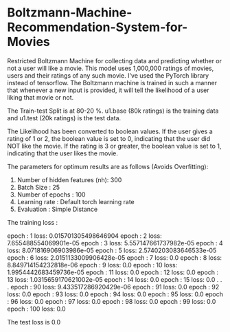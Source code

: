 # Boltzmann-Machine-Recommendation-System-for-Movies
Restricted Boltzmann Machine for collecting data and predicting whether or not a user will like a movie.
This model uses 1,000,000 ratings of movies, users and their ratings of any such movie. I've used the PyTorch library instead of tensorflow. The Boltzmann machine is trained in such a manner that whenever a new input is provided, it will tell the likelihood of a user liking that movie or not.

The Train-test Split is at 80-20 %. u1.base (80k ratings) is the training data and u1.test (20k ratings) is the test data.

The Likelihood has been converted to boolean values. If the user gives a rating of 1 or 2, the boolean value is set to 0, indicating that the user did NOT like the movie. If the rating is 3 or greater, the boolean value is set to 1, indicating that the user likes the movie.

The parameters for optimum results are as follows (Avoids Overfitting): 

1. Number of hidden features (nh): 300
2. Batch Size : 25
3. Number of epochs : 100
4. Learning rate : Default torch learning rate
5. Evaluation : Simple Distance

The training loss : 

epoch : 1 loss: 0.015701305498646904
epoch : 2 loss: 7.655488554069901e-05
epoch : 3 loss: 5.557147661737982e-05
epoch : 4 loss: 8.071816906903986e-05
epoch : 5 loss: 2.5740203083646533e-05
epoch : 6 loss: 2.0151133009906428e-05
epoch : 7 loss: 0.0
epoch : 8 loss: 8.849714154232818e-06
epoch : 9 loss: 0.0
epoch : 10 loss: 1.9954442683459736e-05
epoch : 11 loss: 0.0
epoch : 12 loss: 0.0
epoch : 13 loss: 1.0315659170621002e-05
epoch : 14 loss: 0.0
epoch : 15 loss: 0.0
.
.
.
epoch : 90 loss: 9.433517286920429e-06
epoch : 91 loss: 0.0
epoch : 92 loss: 0.0
epoch : 93 loss: 0.0
epoch : 94 loss: 0.0
epoch : 95 loss: 0.0
epoch : 96 loss: 0.0
epoch : 97 loss: 0.0
epoch : 98 loss: 0.0
epoch : 99 loss: 0.0
epoch : 100 loss: 0.0

The test loss is 0.0



